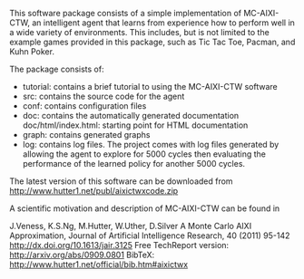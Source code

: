 
This software package consists of a simple implementation of
MC-AIXI-CTW, an intelligent agent that learns from experience
how to perform well in a wide variety of environments. This
includes, but is not limited to the example games provided in
this package, such as Tic Tac Toe, Pacman, and Kuhn Poker.

The package consists of:
* tutorial: contains a brief tutorial to using the MC-AIXI-CTW software
* src: contains the source code for the agent
* conf: contains configuration files
* doc: contains the automatically generated documentation
  doc/html/index.html: starting point for HTML documentation
* graph: contains generated graphs
* log: contains log files. The project comes with log files generated by allowing the agent to explore for 5000 cycles then evaluating the performance of the learned policy for another 5000 cycles.

The latest version of this software can be downloaded from
http://www.hutter1.net/publ/aixictwxcode.zip

A scientific motivation and description of MC-AIXI-CTW can be found in

J.Veness, K.S.Ng, M.Hutter, W.Uther, D.Silver
A Monte Carlo AIXI Approximation,
Journal of Artificial Intelligence Research, 40 (2011) 95-142
http://dx.doi.org/10.1613/jair.3125
Free TechReport version: http://arxiv.org/abs/0909.0801
BibTeX: http://www.hutter1.net/official/bib.htm#aixictwx
